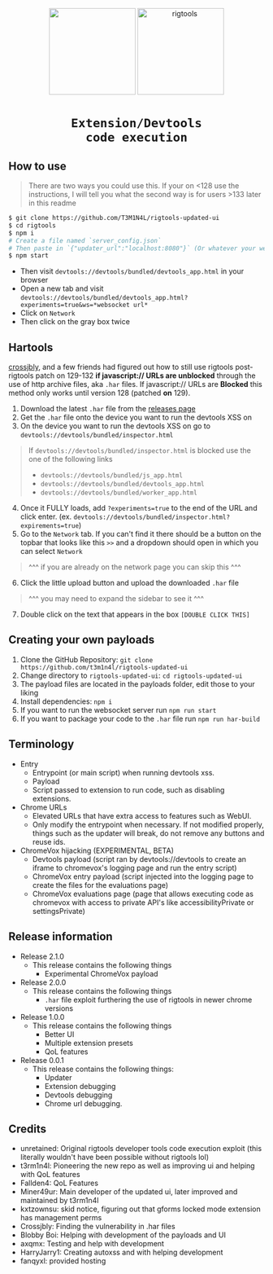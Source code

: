 <p align=center><img src="https://raw.githubusercontent.com/T3M1N4L/rigtools-updated-ui/refs/heads/main/rigtools-bounce.gif" height="170vh"/> <img alt="rigtools" src="https://github.com/user-attachments/assets/f491a85e-9fd7-4fe4-979f-1fa70a1b630e"  PRAHITS RIGTOOOLS height="170vh"></p>

# <p align=center><code>Extension/Devtools code execution</code></p> 
## How to use

> There are two ways you could use this. If your on <128 use the instructions, I will tell you what the second way is for users >133 later in this readme
```sh
$ git clone https://github.com/T3M1N4L/rigtools-updated-ui 
$ cd rigtools
$ npm i
# Create a file named `server_config.json`
# Then paste in `{"updater_url":"localhost:8080"}` (Or whatever your websocket URL is)
$ npm start
```
- Then visit `devtools://devtools/bundled/devtools_app.html` in your browser
- Open a new tab and visit `devtools://devtools/bundled/devtools_app.html?experiments=true&ws=*websocket url*`
- Click on `Network`
- Then click on the gray box twice

## Hartools
[crossjbly](https://github.com/crossjbly/), and a few friends had figured out how to still use rigtools post-rigtools patch on 129-132 **if javascript:// URLs are unblocked** through the use of http archive files, aka `.har` files. If javascript:// URLs are **Blocked** this method only works until version 128 (patched **on** 129).
1. Download the latest `.har` file from the [releases page](https://github.com/t3m1n4l/rigtools-updated-ui/releases/latest/)
2. Get the `.har` file onto the device you want to run the devtools XSS on
3. On the device you want to run the devtools XSS on go to `devtools://devtools/bundled/inspector.html`
> If `devtools://devtools/bundled/inspector.html` is blocked use the one of the following links
> * `devtools://devtools/bundled/js_app.html`
> * `devtools://devtools/bundled/devtools_app.html`
> * `devtools://devtools/bundled/worker_app.html`
4. Once it FULLY loads, add `?experiments=true` to the end of the URL and click enter. (ex. `devtools://devtools/bundled/inspector.html?expirements=true`)
5. Go to the `Network` tab. If you can't find it there should be a button on the topbar that looks like this `>>` and a dropdown should open in which you can select `Network`
> ^^^ if you are already on the network page you can skip this ^^^
6. Click the little upload button and upload the downloaded `.har` file
> ^^^ you may need to expand the sidebar to see it ^^^
7. Double click on the text that appears in the box `[DOUBLE CLICK THIS]`

## Creating your own payloads
1. Clone the GitHub Repository: `git clone https://github.com/t3m1n4l/rigtools-updated-ui`
2. Change directory to `rigtools-updated-ui`: `cd rigtools-updated-ui`
3. The payload files are located in the payloads folder, edit those to your liking
4. Install dependencies: `npm i`
5. If you want to run the websocket server run `npm run start`
6. If you want to package your code to the `.har` file run `npm run har-build`

## Terminology
- Entry
  - Entrypoint (or main script) when running devtools xss.
  - Payload
  - Script passed to extension to run code, such as disabling extensions.
- Chrome URLs
  - Elevated URLs that have extra access to features such as WebUI.
  - Only modify the entrypoint when necessary. If not modified properly, things such as the updater will break, do not remove any buttons and reuse ids.
- ChromeVox hijacking (EXPERIMENTAL, BETA)
  - Devtools payload (script ran by devtools://devtools to create an iframe to chromevox's logging page and run the entry script)
  - ChromeVox entry payload (script injected into the logging page to create the files for the evaluations page)
  - ChromeVox evaluations page (page that allows executing code as chromevox with access to private API's like accessibilityPrivate or settingsPrivate)

## Release information
- Release 2.1.0
  - This release contains the following things
    - Experimental ChromeVox payload
- Release 2.0.0
  - This release contains the following things
    - `.har` file exploit furthering the use of rigtools in newer chrome versions
- Release 1.0.0
  - This release contains the following things
    - Better UI
    - Multiple extension presets
    - QoL features
- Release 0.0.1
  - This release contains the following things:
    - Updater
    - Extension debugging
    - Devtools debugging
    - Chrome url debugging.

## Credits
  - unretained: Original rigtools developer tools code execution exploit (this literally wouldn't have been possible without rigtools lol)
  - t3rm1n4l: Pioneering the new repo as well as improving ui and helping with QoL features 
  - Fallden4: QoL Features
  - Miner49ur: Main developer of the updated ui, later improved and maintained by t3rm1n4l
  - kxtzownsu: skid notice, figuring out that gforms locked mode extension has management perms
  - Crossjbly: Finding the vulnerability in .har files
  - Blobby Boi: Helping with development of the payloads and UI
  - axqmx: Testing and help with development
  - HarryJarry1: Creating autoxss and with helping development
  - fanqyxl: provided hosting
